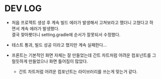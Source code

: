 # DEV LOG

- 처음 프로젝트 생성 후 계속 빌드 에러가 발생해서 고쳐보라고 했더니 고쳤다고 하면서 계속 에러가 발생했다.  
  결국 찾아봣더니 setting.gradle에 순서가 잘못되서 수정했다.

- 테스트 통과, 빌드 성공 이라고 했지만 계속 실패한다...

- 프론트는 기본적인 화면 자체는 잘 만들었는데 간트 차트처럼 어려운 컴포넌트를 그럴듯하게 만들었으나 화면 틀어짐이 많았다.
  - 간트 차트처럼 어려운 컴포넌트는 라이브러리를 쓰는게 맞는거 같다.
